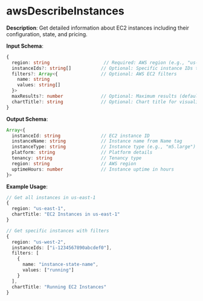 # awsDescribeInstances

**Description**: Get detailed information about EC2 instances including their configuration, state, and pricing.

**Input Schema**:
```typescript
{
  region: string                    // Required: AWS region (e.g., "us-east-1")
  instanceIds?: string[]           // Optional: Specific instance IDs to describe
  filters?: Array<{                // Optional: AWS EC2 filters
    name: string
    values: string[]
  }>
  maxResults?: number              // Optional: Maximum results (default: 1000)
  chartTitle?: string              // Optional: Chart title for visualization
}
```

**Output Schema**:
```typescript
Array<{
  instanceId: string               // EC2 instance ID
  instanceName: string             // Instance name from Name tag
  instanceType: string             // Instance type (e.g., "m5.large")
  platform: string                 // Platform details
  tenancy: string                  // Tenancy type
  region: string                   // AWS region
  uptimeHours: number              // Instance uptime in hours
}>
```

**Example Usage**:
```typescript
// Get all instances in us-east-1
{
  region: "us-east-1",
  chartTitle: "EC2 Instances in us-east-1"
}

// Get specific instances with filters
{
  region: "us-west-2",
  instanceIds: ["i-1234567890abcdef0"],
  filters: [
    {
      name: "instance-state-name",
      values: ["running"]
    }
  ],
  chartTitle: "Running EC2 Instances"
}
```
